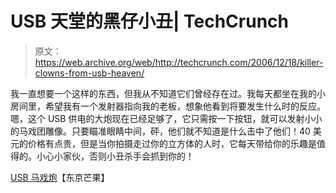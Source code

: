 # USB 天堂的黑仔小丑| TechCrunch

> 原文：<https://web.archive.org/web/http://techcrunch.com/2006/12/18/killer-clowns-from-usb-heaven/>

我一直想要一个这样的东西，但我从不知道它们曾经存在过。我每天都坐在我的小房间里，希望我有一个发射器指向我的老板，想象他看到将要发生什么时的反应。嗯，这个 USB 供电的大炮现在已经足够了，它只需按一下按钮，就可以发射小小的马戏团雕像。只要瞄准眼睛中间，砰，他们就不知道是什么击中了他们！40 美元的价格有点贵，但是当你拍摄走过你的立方体的人时，它每天带给你的乐趣是值得的。小心小家伙，否则小丑杀手会抓到你的！

[USB 马戏炮](https://web.archive.org/web/20150627040016/http://www.tokyomango.com/tokyo_mango/2006/12/usb_circus_cann.html)【东京芒果】